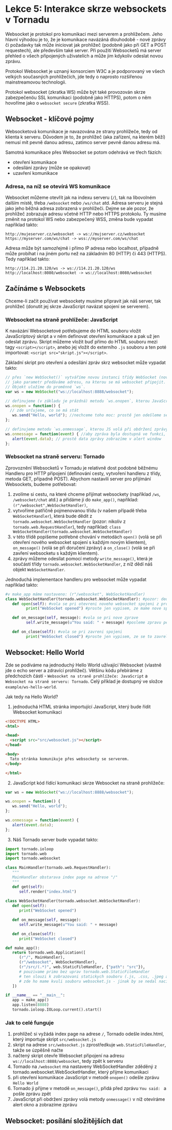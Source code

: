 # Lekce 5: Interakce skrze websockets v Tornadu

Websocket je protokol pro komunikaci mezi serverem a prohlížečem.
Jeho hlavní výhodou je to, že je komunikace navázáná dlouhodobě - nové zprávy či požadavky tak může iniciovat jak prohlížeč (podobně jako při GET a POST requestech), ale především také server. 
Při použití Websocketů má server přehled o všech připojených uživatelích a může jim kdykoliv odeslat novou zprávu.

Protokol Websocket je uznaný konsorciem W3C a je podporovaný ve všech velkých současných prohlížečích, jde tedy o naprosto rozšířenou mainstreamovou technologii.

Protokol websocket (zkratka WS) může být také provozován skrze zabezpečenöu SSL komunikaci (podobně jako HTTPS), potom o něm hovoříme jako o `websocket secure` (zkratka WSS). 

## Websocket - klíčové pojmy

Websocketová komunikace je navazována ze strany prohlížeče, tedy od klienta k serveru.
Důvodem je to, že prohlížeč (aka zařízení, na kterém běží) nemusí mít pevně danou adresu, zatímco server pevně danou adresu má.

Samotná komunikace přes Websocket se potom odehrává ve třech fázích:
- otevření komunikace
- odesílání zprávy (může se opakovat)
- uzavření komunikace

### Adresa, na níž se otevírá WS komunikace

Websocket můžeme otevřít jak na indexu serveru (`/`), tak na libovolném dalším místě, třeba `/websocket` nebo `/ws/chat` atd.
Adresa serveru je stejná jako jeho běžná adresa zobrazená v prohlížeči.
Dejme se ale pozor, že prohlížeč zobrazuje adresu včetně HTTP nebo HTTPS protokolu.
Ty musíme změnit na protokol WS nebo zabezpečený WSS, změna bude vypadat například takto:

```
http://mujeserver.cz/websocket -> ws://mujserver.cz/websocket
https://myserver.com/ws/chat -> wss://myserver.com/ws/chat
```

Adresa může být samozřejmě i přímo IP adresa nebo localhost, případně může probíhat i na jiném portu než na základním 80 (HTTP) či 443 (HTTPS).
Tedy například takto:

```
http://114.21.20.120/ws -> ws://114.21.20.120/ws
http://localhost:8080/websocket -> ws://localhost:8080/websocket
```

## Začínáme s Websockets

Chceme-li začít používat websockety musíme připravit jak náš server, tak prohlížeč (donutit jej skrze JavaScript navázat spojení se serverem).

### Websocket na straně prohlížeče: JavaScript

K navázání Websocketové potřebujeme do HTML souboru vložit JavaScriptový skript a v něm definovat otevření komunikace a pak už jen odeslat zprávu.
Skript můžeme vložit buď přímo do HTML souboru mezi tagy `<script></script>`, anebo jej vložit do externího `.js` souboru a ten poté importovat: `<script src="skript.js"></script>`.

Základní skript pro otevření a odesílání zpráv skrz websocket může vypadat takto:

```javascript
// přes `new WebSocket()` vytváříme novou instanci třídy WebSocket (nový objekt z třídy WebSocket)
// jako parametr předáváme adresu, na kterou se má websocket připojit.
// Objekt uložíme do proměnné `ws`.
var ws = new WebSocket("ws://localhost:8888/websocket");

// definujeme (v základu je prázdná) metodu `ws.onopen`, kterou JavaScript volá při úspěšném otevření Websocketu
ws.onopen = function() {
  // zde určujeme, co se má stát
   ws.send("Hello, world"); //nechceme toho moc: prostě jen odešleme serveru pozdrav
};

// definujeme metodu `ws.onmessage`, kterou JS volá při obdržení zprávy
ws.onmessage = function(event) { //aby zpráva byla dostupná ve funkci, tak definujeme parametr event - pod tímto jménem poté bude dostupná přijatá zpráva
   alert(event.data); // prostě data zprávy zobrazíme v alert window
};
```

### Websocket na straně serveru: Tornado

Zprovoznění Websocketů v Tornadu je relativně dost podobné běžnému Handleru pro HTTP připojení (definování cesty, vytvoření handleru z třídy, metoda GET, případně POST).
Abychom nastavili server pro přijímání Websockets, budeme potřebovat:

1. zvolíme si cestu, na které chceme přijímat websockety (například `/ws`, `/websocket/chat` atd.) a přidáme ji do `make_app()`, například: `(r"/websocket",WebSocketHandler)`,
2. vytvoříme patřičně pojmenovanou třídu (v našem případě třeba `WebSocketHandler`), která bude dědit z `tornado.websocket.WebSocketHandler` (pozor: nikoliv z `tornado.web.RequestHandler`), tedy například: `class WebSocketHandler(tornado.websocket.WebSocketHandler)`
3. v této třídě popíšeme potřebné chování v metodách `open()` (volá se při otevření nového websocket spojení s každým novým klientem), `on_message()` (volá se při doručení zprávy) a `on_close()` (volá se při zavření websocketu s každým klientem).
4. zprávy můžeme odesílat pomocí metody `write_message()`, která je součástí třídy `tornado.websocket.WebSocketHandler`, z níž dědí náš objekt `WebSocketHandler`.

Jednoduchá implementace handleru pro websocket může vypadat například takto:

```python
#v make_app máme nastaveno: (r"/websocket", WebSocketHandler) 
class WebSocketHandler(tornado.websocket.WebSocketHandler): #pozor: dedime z tornado.websocket.WebSocketHandler, ne z bezneho tornado.web.RequestHandler
   def open(self): #vola se pri otevreni noveho websocket spojeni z prohlizece
         print("WebSocket opened") #proste jen vypisem, ze mame nove spojeni

   def on_message(self, message): #vola se pri nove zprave
         self.write_message(u"You said: " + message) #posleme zpravu pekne hned zpatky, takove echo

   def on_close(self): #vola se pri zavreni spojeni
         print("WebSocket closed") #proste jen vypisem, ze se to zavrelo
```

## Websocket: Hello World

Zde se podíváme na jednoduchý Hello World užívající Websocket (vlastně jde o echo server a zdravící prohlížeč).
Většinu kódu přebíráme z předchozích částí - `Websocket na straně prohlížeče: JavaScript` a `Websocket na straně serveru: Tornado`.
Celý příklad je dostupný ve složce `example/ws-hello-world`.

Jak tedy na Hello World?

1. jednoduchá HTML stránka importující JavaScript, který bude řídit Websocket komunikaci

```html
<!DOCTYPE HTML>
<html>

<head>
  <script src="src/websocket.js"></script>
</head>

<body>
  Tato stránka komunikuje přes websockety se serverem.
</body>

</html>
```

2. JavaScript kód řídící komunikaci skrze Websocket na straně prohlížeče:

```javascript
var ws = new WebSocket("ws://localhost:8888/websocket");

ws.onopen = function() {
   ws.send("Hello, world");
};

ws.onmessage = function(event) {
   alert(event.data);
};
```

3. Náš Tornado server bude vypadat takto:
```python
import tornado.ioloop
import tornado.web
import tornado.websocket

class MainHandler(tornado.web.RequestHandler):
   """
   MainHandler obstarava index page na adrese "/"
   """
   def get(self):
      self.render("index.html")
 
class WebSocketHandler(tornado.websocket.WebSocketHandler):
   def open(self):
      print("WebSocket opened")

   def on_message(self, message):
      self.write_message(u"You said: " + message)

   def on_close(self):
      print("WebSocket closed")

def make_app():
   return tornado.web.Application([
      (r"/", MainHandler),
      (r"/websocket", WebSocketHandler),
      (r"/src/(.*)", web.StaticFileHandler, {"path": "src"}),
      # pouzivame primo bez uprav tornado.web.StaticFileHandler
      # ten slouzi k zobrazovani statickych souboru (.js, .css, .jpeg atd...)
      # zde ho mame kvuli souboru websocket.js - jinak by se nedal nacist
   ])

if __name__ == "__main__":
   app = make_app()
   app.listen(8888)
   tornado.ioloop.IOLoop.current().start()
```

### Jak to celé funguje
1. prohlížeč si vyžádá index page na adrese `/`, Tornado odešle index.html, který importuje skript `src/websocket.js`
2. skript na adrese `src/websocket.js` zprostředkuje `web.StaticFileHandler`, takže se úzpěšně načte
3. načtený skript otevře Websocket připojení na adresu `ws://localhost:8888/websocket`, tedy zpět k serveru
4. Tornado na `/websocket` ma nastaveny WebSocketHandler zděděný z tornado.websocket.WebSocketHandler, který přijme komunikaci
5. při otevření komunikace JavaScript v metodě `onopen()` odešle zprávu `Hello World`
6. Tornado ji přijme v metodě `on_message()`, přidá před zprávu `You said: ` a pošle zprávu zpět
7. JavaScript při obdržení zprávy volá metody `onmessage()` v níž otevíráme alert okno a zobrazíme zprávu

## Websocket: posílání složitějších dat




